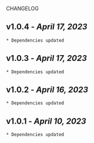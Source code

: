 <!--
changelogUtils.file is auto-generated using the monorepo-scripts package. Don't edit directly.
Edit the package's CHANGELOG.json file only.
-->

CHANGELOG

## v1.0.4 - _April 17, 2023_

    * Dependencies updated

## v1.0.3 - _April 17, 2023_

    * Dependencies updated

## v1.0.2 - _April 16, 2023_

    * Dependencies updated

## v1.0.1 - _April 10, 2023_

    * Dependencies updated
